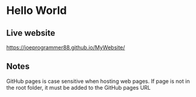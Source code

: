 # Hello World

## Live website
https://joeprogrammer88.github.io/MyWebsite/

## Notes
GitHub pages is case sensitive when hosting web pages. If page is not in the root folder, it must be added to the GitHub pages URL
